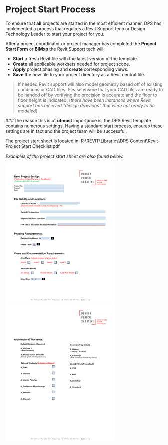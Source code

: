 # Project Start Process

To ensure that **all** projects are started in the most efficient manner, DPS has implemented a process that requires a Revit Support tech or Design Technology Leader to start your project for you.

After a project coordinator or project manager has completed the **Project Start Form** or **BIMxp** the Revit Support tech will:

* **Start** a fresh Revit file with the latest version of the template.
* **Create** all applicable worksets needed for project scope.
* **Apply** project phasing and **create** corresponding views.
* **Save** the new file to your project directory as a Revit central file.

>If needed Revit support will also model geometry based off of existing conditions or CAD files. Please ensure that your CAD files are ready to be handed off by verifying the precision is accurate and the floor to floor height is indicated. (*there have been instances where Revit support has received "design drawings" that were not ready to be modeled*)

###The reason this is of **utmost** importance is, the DPS Revit template contains numerous settings. Having a standard start process, ensures these settings are in tact and the project team will be successful.

The project start sheet is located in: R:\REVIT\Libraries\DPS Content\Revit-Project Start Checklist.pdf 

*Examples of the project start sheet are also found below.*

<img src="images/2-1/2-1_projectstart1.png" alt="Project Start 1" width = "350"/>
<img src="images/2-1/2-1_projectstart2.png" alt="Project Start 2" width = "350"/>
